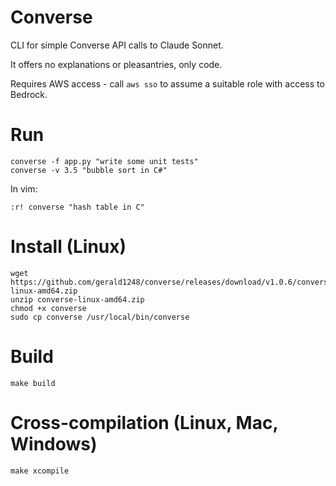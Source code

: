 # Converse
CLI for simple Converse API calls to Claude Sonnet.

It offers no explanations or pleasantries, only code.

Requires AWS access - call `aws sso` to assume a suitable role with access to Bedrock.

# Run
```
converse -f app.py "write some unit tests"
converse -v 3.5 "bubble sort in C#"
```

In vim:
```
:r! converse "hash table in C"
```

# Install (Linux)
```
wget https://github.com/gerald1248/converse/releases/download/v1.0.6/converse-linux-amd64.zip
unzip converse-linux-amd64.zip
chmod +x converse
sudo cp converse /usr/local/bin/converse
```

# Build
```
make build
```

# Cross-compilation (Linux, Mac, Windows)
```
make xcompile
```
